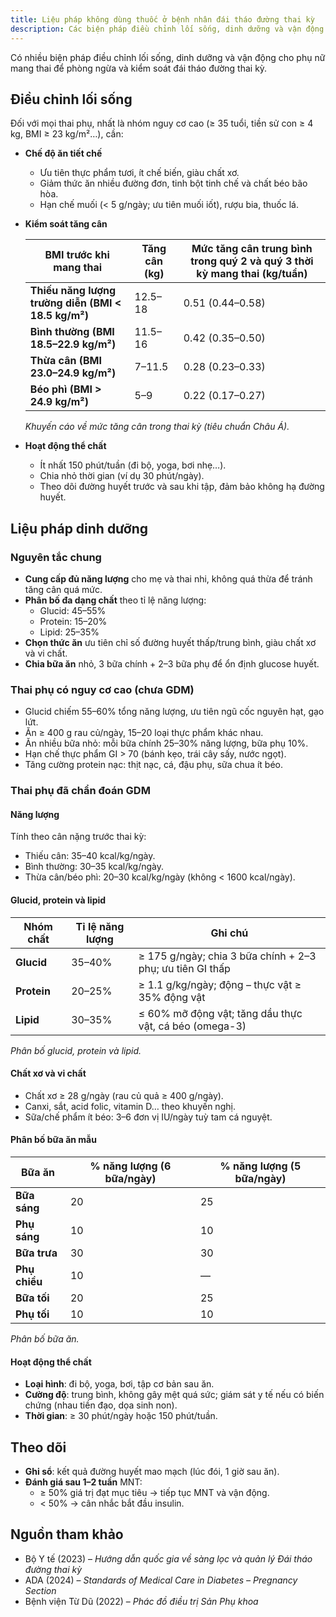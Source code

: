 ```yaml
---
title: Liệu pháp không dùng thuốc ở bệnh nhân đái tháo đường thai kỳ
description: Các biện pháp điều chỉnh lối sống, dinh dưỡng và vận động cho phụ nữ mang thai để phòng ngừa và kiểm soát đái tháo đường thai kỳ.
---
```


Có nhiều biện pháp điều chỉnh lối sống, dinh dưỡng và vận động cho phụ nữ mang thai để phòng ngừa và kiểm soát đái tháo đường thai kỳ.

## Điều chỉnh lối sống

Đối với mọi thai phụ, nhất là nhóm nguy cơ cao (≥ 35 tuổi, tiền sử con ≥ 4 kg, BMI ≥ 23 kg/m²…), cần:

- **Chế độ ăn tiết chế**

  - Ưu tiên thực phẩm tươi, ít chế biến, giàu chất xơ.
  - Giảm thức ăn nhiều đường đơn, tinh bột tinh chế và chất béo bão hòa.
  - Hạn chế muối (< 5 g/ngày; ưu tiên muối iốt), rượu bia, thuốc lá.

- **Kiểm soát tăng cân**

    | BMI trước khi mang thai | Tăng cân (kg) | Mức tăng cân trung bình trong quý 2 và quý 3 thời kỳ mang thai (kg/tuần) |
    |--------------------------------------------------|---------------|----------------------------------------------------------------------------|
    | **Thiếu năng lượng trường diễn (BMI < 18.5 kg/m²)** | 12.5–18 | 0.51 (0.44–0.58) |
    | **Bình thường (BMI 18.5–22.9 kg/m²)** | 11.5–16 | 0.42 (0.35–0.50) |
    | **Thừa cân (BMI 23.0–24.9 kg/m²)** | 7–11.5 | 0.28 (0.23–0.33) |
    | **Béo phì (BMI > 24.9 kg/m²)** | 5–9 | 0.22 (0.17–0.27) |

    _Khuyến cáo về mức tăng cân trong thai kỳ (tiêu chuẩn Châu Á)._

- **Hoạt động thể chất**
  - Ít nhất 150 phút/tuần (đi bộ, yoga, bơi nhẹ…).
  - Chia nhỏ thời gian (ví dụ 30 phút/ngày).
  - Theo dõi đường huyết trước và sau khi tập, đảm bảo không hạ đường huyết.

## Liệu pháp dinh dưỡng

### Nguyên tắc chung

- **Cung cấp đủ năng lượng** cho mẹ và thai nhi, không quá thừa để tránh tăng cân quá mức.
- **Phân bố đa dạng chất** theo tỉ lệ năng lượng:
  - Glucid: 45–55%
  - Protein: 15–20%
  - Lipid: 25–35%
- **Chọn thức ăn** ưu tiên chỉ số đường huyết thấp/trung bình, giàu chất xơ và vi chất.
- **Chia bữa ăn** nhỏ, 3 bữa chính + 2–3 bữa phụ để ổn định glucose huyết.

### Thai phụ có nguy cơ cao (chưa GDM)

- Glucid chiếm 55–60% tổng năng lượng, ưu tiên ngũ cốc nguyên hạt, gạo lứt.
- Ăn ≥ 400 g rau củ/ngày, 15–20 loại thực phẩm khác nhau.
- Ăn nhiều bữa nhỏ: mỗi bữa chính 25–30% năng lượng, bữa phụ 10%.
- Hạn chế thực phẩm GI > 70 (bánh kẹo, trái cây sấy, nước ngọt).
- Tăng cường protein nạc: thịt nạc, cá, đậu phụ, sữa chua ít béo.

### Thai phụ đã chẩn đoán GDM

#### Năng lượng

Tính theo cân nặng trước thai kỳ:

- Thiếu cân: 35–40 kcal/kg/ngày.
- Bình thường: 30–35 kcal/kg/ngày.
- Thừa cân/béo phì: 20–30 kcal/kg/ngày (không < 1600 kcal/ngày).

#### Glucid, protein và lipid

| Nhóm chất   | Tỉ lệ năng lượng | Ghi chú                                                    |
| ----------- | ---------------- | ---------------------------------------------------------- |
| **Glucid**  | 35–40%           | ≥ 175 g/ngày; chia 3 bữa chính + 2–3 phụ; ưu tiên GI thấp |
| **Protein** | 20–25%           | ≥ 1.1 g/kg/ngày; động – thực vật ≥ 35% động vật           |
| **Lipid**   | 30–35%           | ≤ 60% mỡ động vật; tăng dầu thực vật, cá béo (omega-3)    |

_Phân bố glucid, protein và lipid._

#### Chất xơ và vi chất

- Chất xơ ≥ 28 g/ngày (rau củ quả ≥ 400 g/ngày).
- Canxi, sắt, acid folic, vitamin D… theo khuyến nghị.
- Sữa/chế phẩm ít béo: 3–6 đơn vị IU/ngày tuỳ tam cá nguyệt.

#### Phân bố bữa ăn mẫu

| Bữa ăn    | % năng lượng (6 bữa/ngày) | % năng lượng (5 bữa/ngày) |
| ------------- | ------------------------- | ------------------------- |
| **Bữa sáng**  | 20                        | 25                        |
| **Phụ sáng**  | 10                        | 10                        |
| **Bữa trưa**  | 30                        | 30                        |
| **Phụ chiều** | 10                        | —                         |
| **Bữa tối**   | 20                        | 25                        |
| **Phụ tối**   | 10                        | 10                        |

_Phân bố bữa ăn._

#### Hoạt động thể chất

- **Loại hình**: đi bộ, yoga, bơi, tập cơ bản sau ăn.
- **Cường độ**: trung bình, không gây mệt quá sức; giám sát y tế nếu có biến chứng (nhau tiền đạo, dọa sinh non).
- **Thời gian**: ≥ 30 phút/ngày hoặc 150 phút/tuần.

## Theo dõi

- **Ghi sổ**: kết quả đường huyết mao mạch (lúc đói, 1 giờ sau ăn).
- **Đánh giá sau 1–2 tuần** MNT:
  - ≥ 50% giá trị đạt mục tiêu → tiếp tục MNT và vận động.
  - < 50% → cân nhắc bắt đầu insulin.

## Nguồn tham khảo

- Bộ Y tế (2023) – _Hướng dẫn quốc gia về sàng lọc và quản lý Đái tháo đường thai kỳ_
- ADA (2024) – _Standards of Medical Care in Diabetes – Pregnancy Section_
- Bệnh viện Từ Dũ (2022) – _Phác đồ điều trị Sản Phụ khoa_
